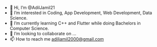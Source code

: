- 👋 Hi, I’m @AdilJamil21
- 👀 I’m interested in Coding, App Development, Web Development, Data Science.
- 🌱 I’m currently learning C++ and Flutter while doing Bachelors in Computer Science.
- 💞️ I’m looking to collaborate on ...
- 📫 How to reach me adiljamil2000@gmail.com

<!---
AdilJamil21/AdilJamil21 is a ✨ special ✨ repository because its `README.md` (this file) appears on your GitHub profile.
You can click the Preview link to take a look at your changes.
--->

